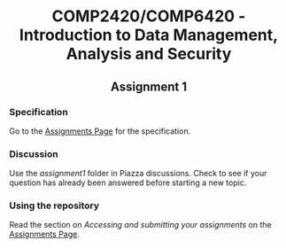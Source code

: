 <h1 align='center'> COMP2420/COMP6420 - Introduction to Data Management, Analysis and Security</h1>

<h2 align='center'> Assignment 1</h2>

### Specification

Go to the [Assignments
Page](https://cs.anu.edu.au/courses/comp2420/assessment/assignments/)
for the specification.

### Discussion

Use the *assignment1* folder in Piazza discussions.  Check to see if
your question has already been answered before starting a new topic.

### Using the repository

  Read the section on *Accessing and submitting your assignments* on the [Assignments Page](https://cs.anu.edu.au/courses/comp2420/assessment/assignments/).

